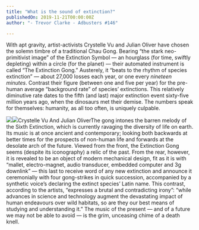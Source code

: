 ```yaml
---
title: "What is the sound of extinction?"
publishedOn: 2019-11-21T00:00:00Z
author: "- Trevor Clarke - Adbusters #146"

---
```


With apt gravity, artist-activists Crystelle Vu and Julian Oliver have chosen the solemn timbre of a traditional Chau Gong. Bearing “the stark neo-primitivist image” of the Extinction Symbol — an hourglass (for time, swiftly depleting) within a circle (for the planet) — their automated instrument is called “The Extinction Gong.” Austerely, it “beats to the rhythm of species extinction” — about 27,000 losses each year, or one every *nineteen minutes*. Contrast their figure (between one and five per year) for the pre-human average “background rate” of species’ extinctions. This relatively diminutive rate dates to the fifth (and last) major extinction event sixty-five million years ago, when the dinosaurs met their demise. The numbers speak for themselves: humanity, as all too often, is uniquely culpable.

![](/images/articles/5dcc9d9d449e5982c734904b_gong-text_1.jpg)![](/images/articles/5dcc9da8449e5934a434906a_Gong-Ho_1.jpg)Crystelle Vu And Julian OliverThe gong intones the barren melody of the Sixth Extinction, which is currently ravaging the diversity of life on earth. Its music is at once ancient and contemporary; looking both backwards at better times for the prospects of non-human life and forwards at the desolate arch of the future. Viewed from the front, the Extinction Gong seems (despite its iconography) a relic of the past. From the rear, however, it is revealed to be an object of modern mechanical design, fit as it is with “mallet, electro-magnet, audio transducer, embedded computer and 3g downlink” — this last to receive word of any new extinction and announce it ceremonially with four gong-strikes in quick succession, accompanied by a synthetic voice’s declaring the extinct species’ Latin name. This contrast, according to the artists, “expresses a brutal and contradicting irony”: “while advances in science and technology augment the devastating impact of human endeavours over wild habitats, so are they our best means of studying and understanding it.” The music of the present — and of a future we may not be able to avoid — is the grim, unceasing chime of a death knell.